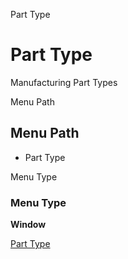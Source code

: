
Part Type
# Part Type


Manufacturing Part Types

Menu Path
## Menu Path



- Part Type

Menu Type
### Menu Type

**Window**


[Part Type](functional-guide/window/window-part-type.md)